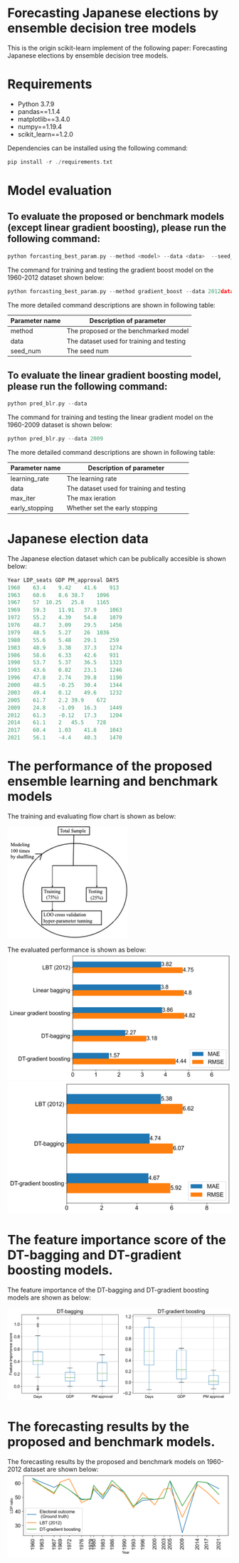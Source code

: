 # Forecasting Japanese elections by ensemble decision tree models
This is the origin scikit-learn implement of the following paper: Forecasting Japanese elections by ensemble decision tree models.

# Requirements
- Python 3.7.9
- pandas==1.1.4
- matplotlib==3.4.0
- numpy==1.19.4
- scikit_learn==1.2.0

Dependencies can be installed using the following command:
```c
pip install -r ./requirements.txt
```

# Model evaluation
## To evaluate the proposed or benchmark models (except linear gradient boosting), please run the following command:
```c
python forcasting_best_param.py --method <model> --data <data>  --seed_num <seed num>
```
The command for training and testing the gradient boost model on the 1960-2012 dataset shown below:
```c
python forcasting_best_param.py --method gradient_boost --data 2012data  --seed_num 1
```
The more detailed command descriptions are shown in following table:

|  Parameter name  | Description of parameter                  |
| ---- |-------------------------------------------|
|  method  | The proposed or the benchmarked model     |
|  data  | The dataset used for training and testing |
|  seed_num  | The seed num                              |

## To evaluate the linear gradient boosting model, please run the following command:
```c
python pred_blr.py --data
```
The command for training and testing the linear gradient model on the 1960-2009 dataset is shown below:
```c
python pred_blr.py --data 2009
```
The more detailed command descriptions are shown in following table:

|  Parameter name  | Description of parameter                  |
| ---- |-------------------------------------------|
|  learning_rate  | The learning rate                         |
|  data  | The dataset used for training and testing |
|  max_iter  | The max ieration                          |
|  early_stopping  | Whether set the early stopping            |

# Japanese election data
The Japanese election dataset which can be publically accesible is shown below:
```python
Year LDP_seats GDP PM_approval DAYS
1960	63.4	9.42	41.6	913
1963	60.6	8.6	38.7	1096
1967	57	10.25	25.8	1165
1969	59.3	11.91	37.9	1063
1972	55.2	4.39	54.8	1079
1976	48.7	3.09	29.5	1456
1979	48.5	5.27	26	1036
1980	55.6	5.48	29.1	259
1983	48.9	3.38	37.3	1274
1986	58.6	6.33	42.6	931
1990	53.7	5.37	36.5	1323
1993	43.6	0.82	23.1	1246
1996	47.8	2.74	39.8	1190
2000	48.5	-0.25	30.4	1344
2003	49.4	0.12	49.6	1232
2005	61.7	2.2	39.9	672
2009	24.8	-1.09	16.3	1449
2012	61.3	-0.12	17.3	1204
2014	61.1	2	45.5	728
2017	60.4	1.03	41.8	1043
2021	56.1	-4.4	40.3	1470
```

# The performance of the proposed ensemble learning and benchmark models 

The training and evaluating flow chart is shown as below:

![](img/flowchart.jpg)

The evaluated performance is shown as below:
![](img/bar_el_dt_a.png)
![](img/bar_el_lr.png)

# The feature importance score of the DT-bagging and DT-gradient boosting models.

The feature importance of the DT-bagging and DT-gradient boosting models are shown as below:

![](img/feature_importance.png)

# The forecasting results by the proposed and benchmark models.
The forecasting results by the proposed and benchmark models on 1960-2012 dataset are shown below:
![](img/gd_pred.png)


 
